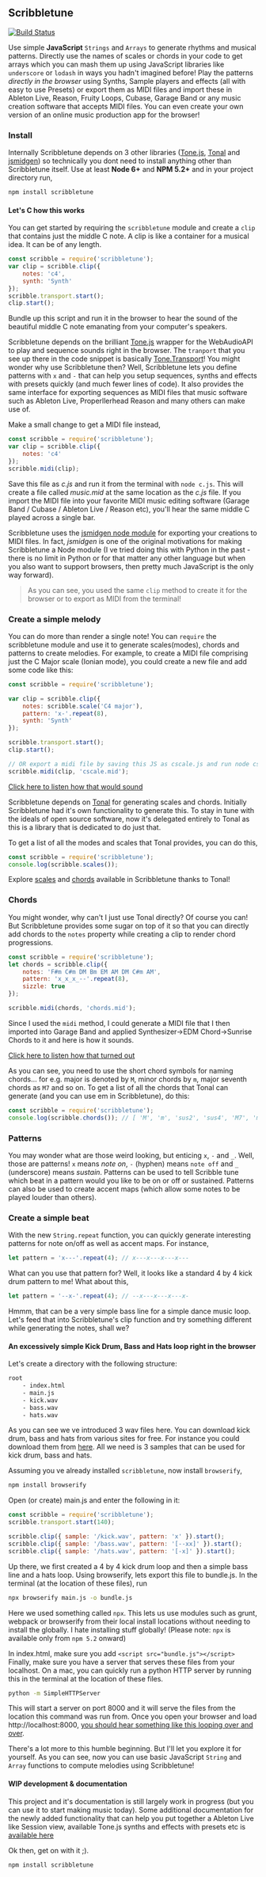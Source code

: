 

Scribbletune
------------------------------------------------
[![Build Status](https://api.travis-ci.org/walmik/scribbletune.svg)](http://travis-ci.org/walmik/scribbletune)

Use simple __JavaScript__ `Strings` and `Arrays` to generate rhythms and musical patterns. Directly use the names of scales or chords in your code to get arrays which you can mash them up using JavaScript libraries like `underscore` or `lodash` in ways you hadn't imagined before! Play the patterns _directly in the browser_ using Synths, Sample players and effects (all with easy to use Presets) or export them as MIDI files and import these in Ableton Live, Reason, Fruity Loops, Cubase, Garage Band or any music creation software that accepts MIDI files. You can even create your own version of an online music production app for the browser! 

### Install

Internally Scribbletune depends on 3 other libraries ([Tone.js](https://tonejs.github.io/), [Tonal](https://github.com/danigb/tonal) and [jsmidgen](https://github.com/dingram/jsmidgen)) so technically you dont need to install anything other than Scribbletune itself. Use at least __Node 6+__ and __NPM 5.2+__ and in your project directory run, 

```bash
npm install scribbletune
```

#### Let's C how this works
You can get started by requiring the `scribbletune` module and create a `clip` that contains just the middle C note. A clip is like a container for a musical idea. It can be of any length.

```js
const scribble = require('scribbletune');
var clip = scribble.clip({
    notes: 'c4',
    synth: 'Synth'
});
scribble.transport.start();
clip.start();
```

Bundle up this script and run it in the browser to hear the sound of the beautiful middle C note emanating from your computer's speakers.

Scribbletune depends on the brilliant [Tone.js](https://github.com/dingram/jsmidgen) wrapper for the WebAudioAPI to play and sequence sounds right in the browser. The `tranport` that you see up there in the code snippet is basically [Tone.Transport](https://tonejs.github.io/docs/r12/Transport)! You might wonder why use Scribbletune then? Well, Scribbletune lets you define patterns with `x` and `-` that can help you setup sequences, synths and effects with presets quickly (and much fewer lines of code). It also provides the same interface for exporting sequences as MIDI files that music software such as Ableton Live, Properllerhead Reason and many others can make use of.

Make a small change to get a MIDI file instead,

```js
const scribble = require('scribbletune');
var clip = scribble.clip({
    notes: 'c4'
});
scribble.midi(clip);
```

Save this file as _c.js_ and run it from the terminal with `node c.js`. This will create a file called _music.mid_ at the same location as the _c.js_ file. If you import the MIDI file into your favorite MIDI music editing software (Garage Band / Cubase / Ableton Live / Reason etc), you'll hear the same middle C played across a single bar.

Scribbletune uses the [jsmidgen node module](https://github.com/dingram/jsmidgen) for exporting your creations to MIDI files. In fact, _jsmidgen_ is one of the original motivations for making Scribbletune a Node module (I ve tried doing this with Python in the past - there is no limit in Python or for that matter any other language but when you also want to support browsers, then pretty much JavaScript is the only way forward).

> As you can see, you used the same `clip` method to create it for the browser or to export as MIDI from the terminal!

### Create a simple melody
You can do more than render a single note! You can `require` the scribbletune module and use it to generate scales(modes), chords and patterns to create melodies. For example, to create a MIDI file comprising just the C Major scale (Ionian mode), you could create a new file and add some code like this:

```js
const scribble = require('scribbletune');

var clip = scribble.clip({
    notes: scribble.scale('C4 major'),
	pattern: 'x-'.repeat(8),
	synth: 'Synth'
});

scribble.transport.start();
clip.start();

// OR export a midi file by saving this JS as cscale.js and run node cscale.js from its location in the terminal
scribble.midi(clip, 'cscale.mid');
```

[Click here to listen how that would sound](https://soundcloud.com/walmik/c-major)

Scribbletune depends on [Tonal](https://github.com/danigb/tonal) for generating scales and chords. Initially Scribbletune had it's own functionality to generate this. To stay in tune with the ideals of open source software, now it's delegated entirely to Tonal as this is a library that is dedicated to do just that. 

To get a list of all the modes and scales that Tonal provides, you can do this,

```js
const scribble = require('scribbletune');
console.log(scribble.scales());
```
Explore [scales](https://danigb.github.io/tonal-app/#/C/scales) and [chords](https://danigb.github.io/tonal-app/#/C/chords) available in Scribbletune thanks to Tonal!

### Chords

You might wonder, why can't I just use Tonal directly? Of course you can! But Scribbletune provides some sugar on top of it so that you can directly add chords to the `notes` property while creating a clip to render chord progressions.

```js
const scribble = require('scribbletune');
let chords = scribble.clip({
	notes: 'F#m C#m DM Bm EM AM DM C#m AM',
	pattern: 'x_x_x_--'.repeat(8),
	sizzle: true
});  

scribble.midi(chords, 'chords.mid');
```

Since I used the `midi` method, I could generate a MIDI file that I then imported into Garage Band and applied Synthesizer->EDM Chord->Sunrise Chords to it and here is how it sounds.

[Click here to listen how that turned out](https://soundcloud.com/walmik/chords)

As you can see, you need to use the short chord symbols for naming chords... for e.g. major is denoted by `M`, minor chords by `m`, major seventh chords as `M7` and so on. To get a list of all the chords that Tonal can generate (and you can use em in Scribbletune), do this:

```js
const scribble = require('scribbletune');
console.log(scribble.chords());	// [ 'M', 'm', 'sus2', 'sus4', 'M7', 'm7', '7', '+', '6' ... ]
```

### Patterns

You may wonder what are those weird looking, but enticing `x`, `-` and `_`. Well, those are patterns! `x` means _note on_, `-` (hyphen) means `note off` and `_` (underscore) means _sustain_. Patterns can be used to tell Scribble tune which beat in a pattern would you like to be on or off or sustained. Patterns can also be used to create accent maps (which allow some notes to be played louder than others).

### Create a simple beat
With the new `String.repeat` function, you can quickly generate interesting patterns for note on/off as well as accent maps. For instance,

```js
let pattern = 'x---'.repeat(4); // x---x---x---x---
```

What can you use that pattern for? Well, it looks like a standard 4 by 4 kick drum pattern to me! What about this,

```js
let pattern = '--x-'.repeat(4); // --x---x---x---x-
```

Hmmm, that can be a very simple bass line for a simple dance music loop. Let's feed that into Scribbletune's clip function and try something different while generating the notes, shall we?

#### An excessively simple Kick Drum, Bass and Hats loop right in the browser

Let's create a directory with the following structure:

```bash
root
	- index.html
	- main.js
	- kick.wav
	- bass.wav
	- hats.wav
```

As you can see we ve introduced 3 wav files here. You can download kick drum, bass and hats from various sites for free. For instance you could download them from [here](https://freewavesamples.com/). All we need is 3 samples that can be used for kick drum, bass and hats.

Assuming you ve already installed `scribbletune`, now install `browserify`,

```bash
npm install browserify
```

Open (or create) main.js and enter the following in it:

```js
const scribble = require('scribbletune');
scribble.transport.start(140);

scribble.clip({ sample: '/kick.wav', pattern: 'x' }).start();
scribble.clip({ sample: '/bass.wav', pattern: '[--xx]' }).start();
scribble.clip({ sample: '/hats.wav', pattern: '[-x]' }).start();
```

Up there, we first created a 4 by 4 kick drum loop and then a simple bass line and a hats loop. Using browserify, lets export this file to bundle.js. In the terminal (at the location of these files), run

```bash
npx browserify main.js -o bundle.js
```

Here we used something called `npx`. This lets us use modules such as grunt, webpack or browserify from their local install locations without needing to install the globally. I hate installing stuff globally! (Please note: `npx` is available only from `npm 5.2` onward)

In index.html, make sure you add `<script src="bundle.js"></script>` Finally, make sure you have a server that serves these files from your localhost. On a mac, you can quickly run a python HTTP server by running this in the terminal at the location of these files.

```bash
python -m SimpleHTTPServer
```

This will start a server on port 8000 and it will serve the files from the location this command was run from. Once you open your browser and load http://localhost:8000, [you should hear something like this looping over and over](https://soundcloud.com/walmik/loop).

There's a lot more to this humble beginning. But I'll let you explore it for yourself. As you can see, now you can use basic JavaScript `String` and `Array` functions to compute melodies using Scribbletune!

#### WIP development & documentation

This project and it's documentation is still largely work in progress (but you can use it to start making music today). Some additional documentation for the newly added functionality that can help you put together a Ableton Live like Session view, available Tone.js synths and effects with presets etc is [available here](https://github.com/walmik/scribbletune/wiki/Scribbletune-1.0.0-alpha.1-(new-changes-&-goals))

Ok then, get on with it ;).

```
npm install scribbletune
```
